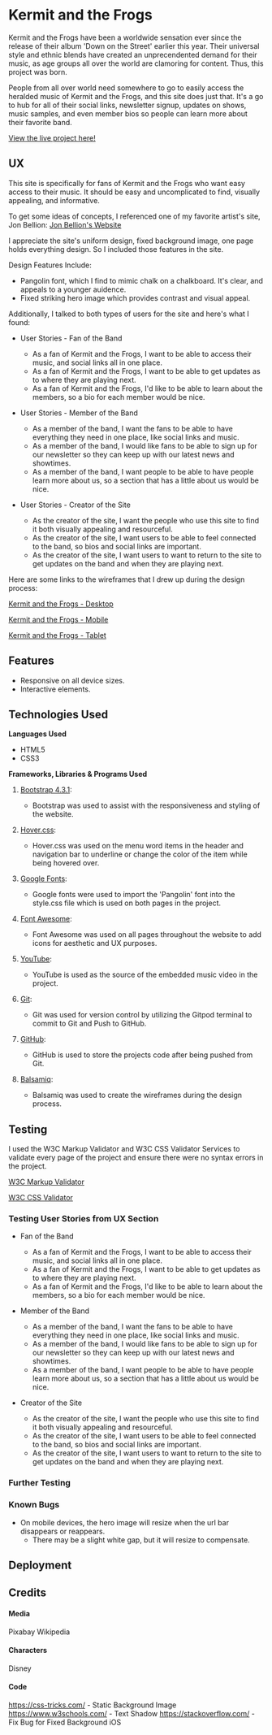 # Kermit and the Frogs

Kermit and the Frogs have been a worldwide sensation ever since the release of their album 'Down on the Street' earlier this year. Their universal style and ethnic blends have created an unprecendented demand for their music, as age groups all over the world are clamoring for content. Thus, this project was born.

People from all over world need somewhere to go to easily access the heralded music of Kermit and the Frogs, and this site does just that. It's a go to hub for all of their social links, newsletter signup, updates on shows, music samples, and even member bios so people can learn more about their favorite band.

[View the live project here!](https://stonemasons4106.github.io/kermit-and-the-frogs/)

## UX

This site is specifically for fans of Kermit and the Frogs who want easy access to their music. It should be easy and uncomplicated to find, visually appealing, and informative.

To get some ideas of concepts, I referenced one of my favorite artist's site, Jon Bellion: [Jon Bellion's Website](http://www.jonbellion.com/)

I appreciate the site's uniform design, fixed background image, one page holds everything design. So I included those features in the site.

Design Features Include:
    
* Pangolin font, which I find to mimic chalk on a chalkboard. It's clear, and appeals to a younger auidence.
* Fixed striking hero image which provides contrast and visual appeal.

Additionally, I talked to both types of users for the site and here's what I found:

* User Stories - Fan of the Band
    * As a fan of Kermit and the Frogs, I want to be able to access their music, and social links all in one place.
    * As a fan of Kermit and the Frogs, I want to be able to get updates as to where they are playing next.
    * As a fan of Kermit and the Frogs, I'd like to be able to learn about the members, so a bio for each member would be nice.
    
* User Stories - Member of the Band
    * As a member of the band, I want the fans to be able to have everything they need in one place, like social links and music.
    * As a member of the band, I would like fans to be able to sign up for our newsletter so they can keep up with our latest news and showtimes.
    * As a member of the band, I want people to be able to have people learn more about us, so a section that has a little about us would be nice.

* User Stories - Creator of the Site
    * As the creator of the site, I want the people who use this site to find it both visually appealing and resourceful.
    * As the creator of the site, I want users to be able to feel connected to the band, so bios and social links are important.
    * As the creator of the site, I want users to want to return to the site to get updates on the band and when they are playing next.

Here are some links to the wireframes that I drew up during the design process:

[Kermit and the Frogs - Desktop](kermit_and_the_frogs_desktop.pdf) 

[Kermit and the Frogs - Mobile](kermit_and_the_frogs_mobile.pdf)

[Kermit and the Frogs - Tablet](kermit_and_the_frogs_tablet.pdf)

## Features

* Responsive on all device sizes.
* Interactive elements.

## Technologies Used

**Languages Used**

* HTML5
* CSS3

**Frameworks, Libraries & Programs Used**

1. [Bootstrap 4.3.1](https://getbootstrap.com/):
    * Bootstrap was used to assist with the responsiveness and styling of the website.

2. [Hover.css](https://ianlunn.github.io/Hover/):
    * Hover.css was used on the menu word items in the header and navigation bar to underline or change the color of the item while being hovered over.

3. [Google Fonts](https://fonts.google.com/):
    * Google fonts were used to import the 'Pangolin' font into the style.css file which is used on both pages in the project.

4. [Font Awesome](https://fontawesome.com/):
    * Font Awesome was used on all pages throughout the website to add icons for aesthetic and UX purposes.

5. [YouTube](https://www.youtube.com/):
    * YouTube is used as the source of the embedded music video in the project.

6. [Git](https://git-scm.com/):
    * Git was used for version control by utilizing the Gitpod terminal to commit to Git and Push to GitHub.

7. [GitHub](https://github.com/):
    * GitHub is used to store the projects code after being pushed from Git.

8. [Balsamiq](https://balsamiq.com/):
    * Balsamiq was used to create the wireframes during the design process.            

## Testing

I used the W3C Markup Validator and W3C CSS Validator Services to validate every page of the project and ensure there were no syntax errors in the project.

[W3C Markup Validator](https://validator.w3.org/)

[W3C CSS Validator](https://jigsaw.w3.org/)

### Testing User Stories from UX Section

* Fan of the Band
    * As a fan of Kermit and the Frogs, I want to be able to access their music, and social links all in one place.
    * As a fan of Kermit and the Frogs, I want to be able to get updates as to where they are playing next.
    * As a fan of Kermit and the Frogs, I'd like to be able to learn about the members, so a bio for each member would be nice.

* Member of the Band
    * As a member of the band, I want the fans to be able to have everything they need in one place, like social links and music.
    * As a member of the band, I would like fans to be able to sign up for our newsletter so they can keep up with our latest news and showtimes.
    * As a member of the band, I want people to be able to have people learn more about us, so a section that has a little about us would be nice.

* Creator of the Site
    * As the creator of the site, I want the people who use this site to find it both visually appealing and resourceful.
    * As the creator of the site, I want users to be able to feel connected to the band, so bios and social links are important.
    * As the creator of the site, I want users to want to return to the site to get updates on the band and when they are playing next.

### Further Testing

### Known Bugs

* On mobile devices, the hero image will resize when the url bar disappears or reappears.
    * There may be a slight white gap, but it will resize to compensate.

## Deployment

## Credits

#### Media

Pixabay
Wikipedia

#### Characters

Disney

#### Code

https://css-tricks.com/ - Static Background Image
https://www.w3schools.com/ - Text Shadow
https://stackoverflow.com/ - Fix Bug for Fixed Background iOS